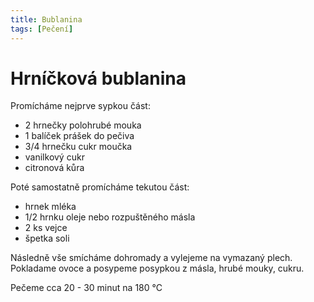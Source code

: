```yaml
---
title: Bublanina
tags: [Pečení]
---
```


# Hrníčková bublanina

Promícháme nejprve sypkou část:

* 2 hrnečky polohrubé mouka
* 1 balíček prášek do pečiva
* 3/4 hrnečku cukr moučka
* vanilkový cukr
* citronová kůra

Poté samostatně promícháme tekutou část:

* hrnek mléka
* 1/2 hrnku oleje nebo rozpuštěného másla
* 2 ks vejce
* špetka soli

Následně vše smícháme dohromady a vylejeme na vymazaný plech. Pokladame ovoce a posypeme posypkou z másla, hrubé mouky, cukru.

Pečeme cca 20 - 30 minut na 180 °C


<!-- div class="text-center">

<a href="/buchty/bublanina-one.jpg"><img src="/buchty/bublanina-one.jpg" class="img-thumbnail m-1" width="200"></a>
<a href="/buchty/bublanina-two.jpg"><img src="/buchty/bublanina-two.jpg" class="img-thumbnail m-1" width="200"></a>
<a href="/buchty/bublanina-three.jpg"><img src="/buchty/bublanina-three.jpg" class="img-thumbnail m-1" width="200"></a>

</div -->
